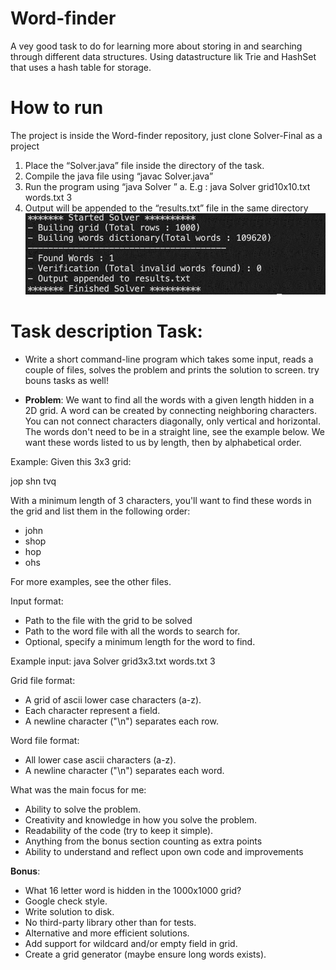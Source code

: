 # Word-finder
A vey good task to do for learning more about storing in and searching through different data structures. 
Using datastructure lik Trie and HashSet that uses a hash table for storage. 

# How to run 
The project is inside the Word-finder repository, just clone Solver-Final as a project

1. Place the “Solver.java” file inside the directory of the task.
2. Compile the java file using “javac Solver.java”
3. Run the program using “java Solver <grid-file> <words-file> <min-count>”
   a.  E.g : java Solver grid10x10.txt words.txt 3
4. Output will be appended to the “results.txt” file in the same directory
![img_3.png](img_3.png)

# Task description Task:
- Write a short command-line program which takes some input, reads a couple of files, solves the problem and prints the solution to screen.
  try bouns tasks as well!

- **Problem**:
  We want to find all the words with a given length hidden in
  a 2D grid. A word can be created by connecting neighboring
  characters. You can not connect characters diagonally, only
  vertical and horizontal. The words don't need to be in a
  straight line, see the example below. We want these words
  listed to us by length, then by alphabetical order.

Example:
Given this 3x3 grid:

jop
shn
tvq

With a minimum length of 3 characters, you'll want to find
these words in the grid and list them in the following
order:
- john
- shop
- hop
- ohs

For more examples, see the other files.

Input format:
- Path to the file with the grid to be solved
- Path to the word file with all the words to search for.
- Optional, specify a minimum length for the word to find.

Example input:
java Solver grid3x3.txt words.txt 3

Grid file format:
- A grid of ascii lower case characters (a-z).
- Each character represent a field.
- A newline character ("\n") separates each row.

Word file format:
- All lower case ascii characters (a-z).
- A newline character ("\n") separates each word.

What was the main focus for me:
- Ability to solve the problem.
- Creativity and knowledge in how you solve the problem.
- Readability of the code (try to keep it simple).
- Anything from the bonus section counting as extra points
- Ability to understand and reflect upon own code and improvements

**Bonus**:
- What 16 letter word is hidden in the 1000x1000 grid?
- Google check style.
- Write solution to disk.
- No third-party library other than for tests.
- Alternative and more efficient solutions.
- Add support for wildcard and/or empty field in grid.
- Create a grid generator (maybe ensure long words exists).
